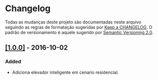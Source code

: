 # Changelog

Todas as mudanças deste projeto são documentadas neste arquivo seguindo as regras de formatação sugeridas por [Keep a CHANGELOG](http://keepachangelog.com/pt-BR/0.3.0/). O padrão de versionamento é aquele sugerido por [Semantic Versioning 2.0](http://semver.org/).


## [[1.0.0]](https://github.com/phoms/elevador-inteligente/releases/tag/v0.0.0) - 2016-10-02
### Added
- Adiciona elevador inteligente em cenario residencial.